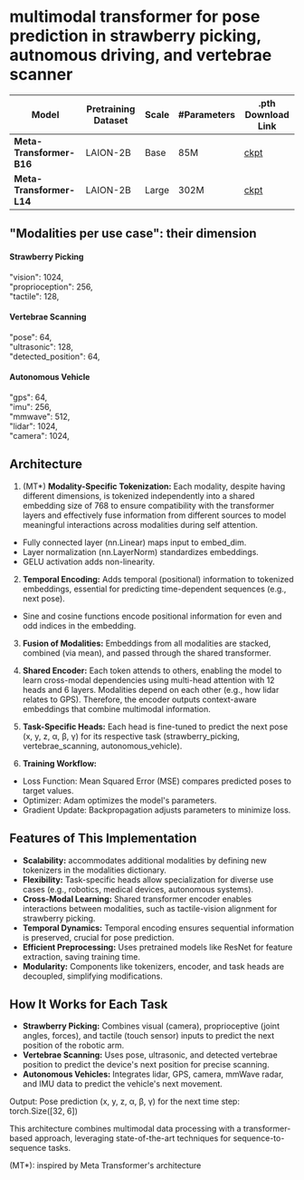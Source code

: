 # multimodal transformer for pose prediction in strawberry picking, autnomous driving, and vertebrae scanner


| Model                 | Pretraining Dataset | Scale   | #Parameters | .pth Download Link                                                                 |
|-----------------------|---------------------|---------|-------------|-------------------------------------------------------------------------------|
| **Meta-Transformer-B16** | LAION-2B          | Base    | 85M         | [ckpt](https://drive.google.com/file/d/19ahcN2QKknkir_bayhTW5rucuAiX0OXq/view?usp=sharing) |
| **Meta-Transformer-L14** | LAION-2B          | Large   | 302M        | [ckpt](https://drive.google.com/file/d/15EtzCBAQSqmelhdLz6k880A19_RpcX9B/view?usp=drive_link) |


## "Modalities per use case": their dimension
#### Strawberry Picking
"vision": 1024,          
"proprioception": 256,             
"tactile": 128,             

#### Vertebrae Scanning
"pose": 64,             
"ultrasonic": 128,             
"detected_position": 64,             

#### Autonomous Vehicle
"gps": 64,              
"imu": 256,             
"mmwave": 512,             
"lidar": 1024,             
"camera": 1024,             


## Architecture
1. (MT*) **Modality-Specific Tokenization:** Each modality, despite having different dimensions, is tokenized independently into a shared embedding size of 768 to ensure compatibility with the transformer layers and effectively fuse information from different sources to model meaningful interactions across modalities during self attention.
  - Fully connected layer (nn.Linear) maps input to embed_dim.
  - Layer normalization (nn.LayerNorm) standardizes embeddings.
  - GELU activation adds non-linearity.

2. **Temporal Encoding:** Adds temporal (positional) information to tokenized embeddings, essential for predicting time-dependent sequences (e.g., next pose).
  - Sine and cosine functions encode positional information for even and odd indices in the embedding.
    
3. **Fusion of Modalities:** Embeddings from all modalities are stacked, combined (via mean), and passed through the shared transformer.
   
4. **Shared Encoder:** Each token attends to others, enabling the model to learn cross-modal dependencies using multi-head attention with 12 heads and 6 layers. Modalities depend on each other (e.g., how lidar relates to GPS). Therefore, the encoder outputs context-aware embeddings that combine multimodal information.

5. **Task-Specific Heads:** Each head is fine-tuned to predict the next pose (x, y, z, α, β, γ) for its respective task (strawberry_picking, vertebrae_scanning, autonomous_vehicle).

6. **Training Workflow:**
  - Loss Function: Mean Squared Error (MSE) compares predicted poses to target values.
  - Optimizer: Adam optimizes the model's parameters.
  - Gradient Update: Backpropagation adjusts parameters to minimize loss.


## Features of This Implementation
- **Scalability:** accommodates additional modalities by defining new tokenizers in the modalities dictionary.
- **Flexibility:** Task-specific heads allow specialization for diverse use cases (e.g., robotics, medical devices, autonomous systems).
- **Cross-Modal Learning:** Shared transformer encoder enables interactions between modalities, such as tactile-vision alignment for strawberry picking.
- **Temporal Dynamics:** Temporal encoding ensures sequential information is preserved, crucial for pose prediction.
- **Efficient Preprocessing:** Uses pretrained models like ResNet for feature extraction, saving training time.
- **Modularity:** Components like tokenizers, encoder, and task heads are decoupled, simplifying modifications.


## How It Works for Each Task
- **Strawberry Picking:** Combines visual (camera), proprioceptive (joint angles, forces), and tactile (touch sensor) inputs to predict the next position of the robotic arm.
 - **Vertebrae Scanning:** Uses pose, ultrasonic, and detected vertebrae position to predict the device's next position for precise scanning.
- **Autonomous Vehicles:** Integrates lidar, GPS, camera, mmWave radar, and IMU data to predict the vehicle's next movement.

Output: Pose prediction (x, y, z, α, β, γ) for the next time step: torch.Size([32, 6])

This architecture combines multimodal data processing with a transformer-based approach, leveraging state-of-the-art techniques for sequence-to-sequence tasks.

(MT*): inspired by Meta Transformer's architecture 
